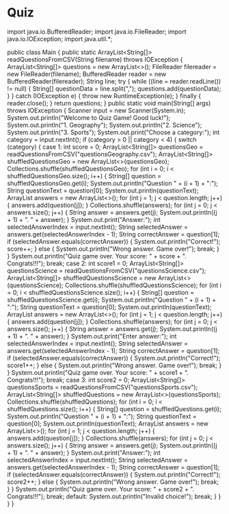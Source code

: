 # Quiz
import java.io.BufferedReader;
import java.io.FileReader;
import java.io.IOException;
import java.util.*;

public class Main {
    public static ArrayList<String[]> readQuestionsFromCSV(String filename) throws IOException {
        ArrayList<String[]> questions = new ArrayList<>();
        FileReader filereader = new FileReader(filename);
        BufferedReader reader = new BufferedReader(filereader);
        String line;
        try {
            while ((line = reader.readLine()) != null) {
                String[] questionData = line.split(",");
                questions.add(questionData);
            }
        } catch (IOException e) {
            throw new RuntimeException(e);
        } finally {
            reader.close();
        }
        return questions;
    }
    public static void main(String[] args) throws IOException {
        Scanner input = new Scanner(System.in);
        System.out.println("Welcome to Quiz Game! Good luck!");
        System.out.println("1. Geography");
        System.out.println("2. Science");
        System.out.println("3. Sports");
        System.out.print("Choose a category:");
        int category = input.nextInt();
        if (category > 0 || category < 4) {
            switch (category) {
                case 1:
                    int score = 0;
                    ArrayList<String[]> questionsGeo = readQuestionsFromCSV("questionsGeography.csv");
                    ArrayList<String[]> shuffledQuestionsGeo = new ArrayList<>(questionsGeo);
                    Collections.shuffle(shuffledQuestionsGeo);
                    for (int i = 0; i < shuffledQuestionsGeo.size(); i++) {
                        String[] question = shuffledQuestionsGeo.get(i);
                        System.out.println("Question " + (i + 1) + ":");
                        String questionText = question[0];
                        System.out.println(questionText);
                        ArrayList<String> answers = new ArrayList<>();
                        for (int j = 1; j < question.length; j++) {
                            answers.add(question[j]);
                        }
                        Collections.shuffle(answers);
                        for (int j = 0; j < answers.size(); j++) {
                            String answer = answers.get(j);
                            System.out.println((j + 1) + ". " + answer);
                        }
                        System.out.print("Answer:");
                        int selectedAnswerIndex = input.nextInt();
                        String selectedAnswer = answers.get(selectedAnswerIndex - 1);
                        String correctAnswer = question[1];
                        if (selectedAnswer.equals(correctAnswer)) {
                            System.out.println("Correct!");
                            score++;
                        } else {
                            System.out.println("Wrong answer. Game over!");
                            break;
                        }
                    }
                    System.out.println("Quiz game over. Your score: " + score + ". Congrats!!!");
                    break;
                case 2:
                    int score1 = 0;
                    ArrayList<String[]> questionsScience = readQuestionsFromCSV("questionsScience.csv");
                    ArrayList<String[]> shuffledQuestionsScience = new ArrayList<>(questionsScience);
                    Collections.shuffle(shuffledQuestionsScience);
                    for (int i = 0; i < shuffledQuestionsScience.size(); i++) {
                        String[] question = shuffledQuestionsScience.get(i);
                        System.out.println("Question " + (i + 1) + ":");
                        String questionText = question[0];
                        System.out.println(questionText);
                        ArrayList<String> answers = new ArrayList<>();
                        for (int j = 1; j < question.length; j++) {
                            answers.add(question[j]);
                        }
                        Collections.shuffle(answers);
                        for (int j = 0; j < answers.size(); j++) {
                            String answer = answers.get(j);
                            System.out.println((j + 1) + ". " + answer);
                        }
                        System.out.print("Enter answer:");
                        int selectedAnswerIndex = input.nextInt();
                        String selectedAnswer = answers.get(selectedAnswerIndex - 1);
                        String correctAnswer = question[1];
                        if (selectedAnswer.equals(correctAnswer)) {
                            System.out.println("Correct!");
                            score1++;
                        } else {
                            System.out.println("Wrong answer. Game over!");
                            break;
                        }
                    }
                    System.out.println("Quiz game over. Your score: " + score1 + ". Congrats!!!");
                    break;
                case 3:
                    int score2 = 0;
                    ArrayList<String[]> questionsSports = readQuestionsFromCSV("questionsSports.csv");
                    ArrayList<String[]> shuffledQuestions = new ArrayList<>(questionsSports);
                    Collections.shuffle(shuffledQuestions);
                    for (int i = 0; i < shuffledQuestions.size(); i++) {
                        String[] question = shuffledQuestions.get(i);
                        System.out.println("Question " + (i + 1) + ":");
                        String questionText = question[0];
                        System.out.println(questionText);
                        ArrayList<String> answers = new ArrayList<>();
                        for (int j = 1; j < question.length; j++) {
                            answers.add(question[j]);
                        }
                        Collections.shuffle(answers);
                        for (int j = 0; j < answers.size(); j++) {
                            String answer = answers.get(j);
                            System.out.println((j + 1) + ". " + answer);
                        }
                        System.out.print("Answer:");
                        int selectedAnswerIndex = input.nextInt();
                        String selectedAnswer = answers.get(selectedAnswerIndex - 1);
                        String correctAnswer = question[1];
                        if (selectedAnswer.equals(correctAnswer)) {
                            System.out.println("Correct!");
                            score2++;
                        } else {
                            System.out.println("Wrong answer. Game over!");
                            break;
                        }
                    }
                    System.out.println("Quiz game over. Your score: " + score2 + ". Congrats!!!");
                    break;
                default:
                    System.out.println("Invalid choice!");
                    break;
            }
        }
    }
}
